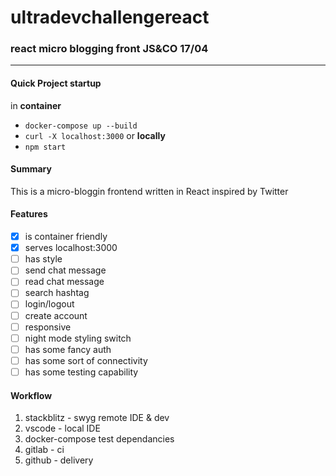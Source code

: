 # ultradevchallengereact

### react micro blogging front JS&CO 17/04
---

#### Quick Project startup
in **container**  
- `docker-compose up --build`
- `curl -X localhost:3000`
or **locally**  
- `npm start`

#### Summary
This is a micro-bloggin frontend written in React inspired by Twitter

#### Features
-[x] is container friendly
-[x] serves localhost:3000
-[ ] has style
-[ ] send chat message
-[ ] read chat message
-[ ] search hashtag
-[ ] login/logout
-[ ] create account
-[ ] responsive
-[ ] night mode styling switch
-[ ] has some fancy auth
-[ ] has some sort of connectivity
-[ ] has some testing capability

#### Workflow
1. stackblitz - swyg remote IDE & dev
1. vscode - local IDE
1. docker-compose test dependancies
1. gitlab - ci
1. github - delivery